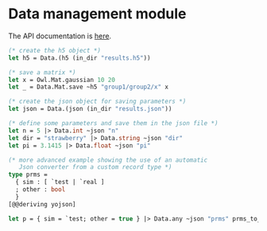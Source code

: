 # Data management module

The API documentation is [here](http://hennequin-lab.github.io/data/docs/data/Data/index.html).

```ocaml
(* create the h5 object *)
let h5 = Data.(h5 (in_dir "results.h5"))

(* save a matrix *)
let x = Owl.Mat.gaussian 10 20
let _ = Data.Mat.save ~h5 "group1/group2/x" x

(* create the json object for saving parameters *)
let json = Data.(json (in_dir "results.json"))

(* define some parameters and save them in the json file *)
let n = 5 |> Data.int ~json "n"
let dir = "strawberry" |> Data.string ~json "dir"
let pi = 3.1415 |> Data.float ~json "pi"

(* more advanced example showing the use of an automatic
   Json converter from a custom record type *)
type prms =
  { sim : [ `test | `real ]
  ; other : bool
  }
[@@deriving yojson]

let p = { sim = `test; other = true } |> Data.any ~json "prms" prms_to_yojson
```
